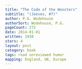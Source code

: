 ```yaml
---
title: "The Code of the Woosters"
subtitle: "(Jeeves, #7)"
author: P.G. Wodehouse
authorSort: Wodehouse, P.G.
pageCount: 272
date: 2014-01-01
written: 1938
stars: 4
layout: post
category: book
tags: read unreviewed humor
mapping: England, UK, Europe
---
```

